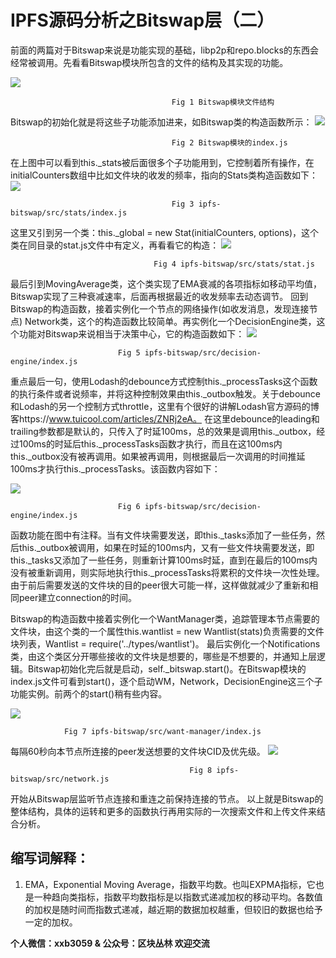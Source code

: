 # IPFS源码分析之Bitswap层（二） #
前面的两篇对于Bitswap来说是功能实现的基础，libp2p和repo.blocks的东西会经常被调用。先看看Bitswap模块所包含的文件的结构及其实现的功能。

 ![](https://i.imgur.com/F36qd4c.png)

										Fig 1 Bitswap模块文件结构
Bitswap的初始化就是将这些子功能添加进来，如Bitswap类的构造函数所示：
 ![](https://i.imgur.com/PavAOIi.png)

										Fig 2 Bitswap模块的index.js
在上图中可以看到this._stats被后面很多个子功能用到，它控制着所有操作，在initialCounters数组中比如文件块的收发的频率，指向的Stats类构造函数如下：
 ![](https://i.imgur.com/ySkzAZ5.png)

										Fig 3 ipfs-bitswap/src/stats/index.js
这里又引到另一个类：this._global = new Stat(initialCounters, options)，这个类在同目录的stat.js文件中有定义，再看看它的构造：
 ![](https://i.imgur.com/NFOiP5z.png)

									Fig 4 ipfs-bitswap/src/stats/stat.js
最后引到MovingAverage类，这个类实现了EMA衰减的各项指标如移动平均值，Bitswap实现了三种衰减速率，后面再根据最近的收发频率去动态调节。
回到Bitswap的构造函数，接着实例化一个节点的网络操作(如收发消息，发现连接节点) Network类，这个的构造函数比较简单。再实例化一个DecisionEngine类，这个功能对Bitswap来说相当于决策中心，它的构造函数如下：
 ![](https://i.imgur.com/h1kuo9o.png)

							Fig 5 ipfs-bitswap/src/decision-engine/index.js
重点最后一句，使用Lodash的debounce方式控制this._processTasks这个函数的执行条件或者说频率，并将这种控制效果由this._outbox触发。关于debounce和Lodash的另一个控制方式throttle，这里有个很好的讲解Lodash官方源码的博客https://www.tuicool.com/articles/ZNRj2eA。
在这里debounce的leading和trailing参数都是默认的，只传入了时延100ms，总的效果是调用this._outbox，经过100ms的时延后this._processTasks函数才执行，而且在这100ms内this._outbox没有被再调用。如果被再调用，则根据最后一次调用的时间推延100ms才执行this._processTasks。该函数内容如下：

 ![](https://i.imgur.com/evqZbkm.png)

							Fig 6 ipfs-bitswap/src/decision-engine/index.js
函数功能在图中有注释。当有文件块需要发送，即this._tasks添加了一些任务，然后this._outbox被调用，如果在时延的100ms内，又有一些文件块需要发送，即this._tasks又添加了一些任务，则重新计算100ms时延，直到在最后的100ms内没有被重新调用，则实际地执行this._processTasks将累积的文件块一次性处理。由于前后需要发送的文件块的目的peer很大可能一样，这样做就减少了重新和相同peer建立connection的时间。

Bitswap的构造函数中接着实例化一个WantManager类，追踪管理本节点需要的文件块，由这个类的一个属性this.wantlist = new Wantlist(stats)负责需要的文件块列表，Wantlist = require('../types/wantlist')。
最后实例化一个Notifications类，由这个类区分开哪些接收的文件块是想要的，哪些是不想要的，并通知上层逻辑。Bitswap初始化完后就是启动，self._bitswap.start()。在Bitswap模块的index.js文件可看到start()，逐个启动WM，Network，DecisionEngine这三个子功能实例。前两个的start()稍有些内容。

 ![](https://i.imgur.com/IVohIna.png)

				Fig 7 ipfs-bitswap/src/want-manager/index.js
每隔60秒向本节点所连接的peer发送想要的文件块CID及优先级。
 ![](https://i.imgur.com/7vrpqVz.png)

											Fig 8 ipfs-bitswap/src/network.js
开始从Bitswap层监听节点连接和重连之前保持连接的节点。
以上就是Bitswap的整体结构，具体的运转和更多的函数执行再用实际的一次搜索文件和上传文件来结合分析。
## 缩写词解释： ##
1.	EMA，Exponential Moving Average，指数平均数。也叫EXPMA指标，它也是一种趋向类指标，指数平均数指标是以指数式递减加权的移动平均。各数值的加权是随时间而指数式递减，越近期的数据加权越重，但较旧的数据也给予一定的加权。

**个人微信：xxb3059 & 公众号：区块丛林 欢迎交流**
